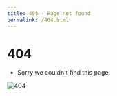 ```yaml
---
title: 404 - Page not found
permalink: /404.html
---
```

# 404

* Sorry we couldn't find this page.

![404](https://user-images.githubusercontent.com/54521023/105541932-8f544a00-5d1e-11eb-82cb-8de5071998bc.png)